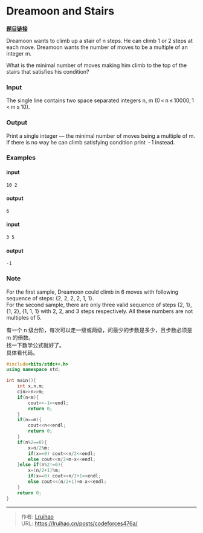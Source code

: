 # Dreamoon and Stairs


**[题目链接](https://codeforces.com/contest/476/problem/a)**

Dreamoon wants to climb up a stair of n steps. He can climb 1 or 2 steps at each move. Dreamoon wants the number of moves to be a multiple of an integer m.

What is the minimal number of moves making him climb to the top of the stairs that satisfies his condition?

### Input
The single line contains two space separated integers n, m (0 < n ≤ 10000, 1 < m ≤ 10).

### Output
Print a single integer — the minimal number of moves being a multiple of m. If there is no way he can climb satisfying condition print  - 1 instead.

### Examples
#### input
    10 2
#### output
    6
#### input
    3 5
#### output
    -1
### Note
For the first sample, Dreamoon could climb in 6 moves with following sequence of steps: {2, 2, 2, 2, 1, 1}.  
For the second sample, there are only three valid sequence of steps {2, 1}, {1, 2}, {1, 1, 1} with 2, 2, and 3 steps respectively. All these numbers are not multiples of 5.  

有一个 n 级台阶，每次可以走一级或两级，问最少的步数是多少，且步数必须是 m 的倍数。  
找一下数学公式就好了。  
具体看代码。  
```cpp
#include<bits/stdc++.h>
using namespace std;

int main(){
    int x,n,m;
    cin>>n>>m;
    if(n<m){
        cout<<-1<<endl;
        return 0;
    }
    if(n==m){
        cout<<n<<endl;
        return 0;
    }
    if(n%2==0){
        x=n/2%m;
        if(x==0) cout<<n/2<<endl;
        else cout<<n/2+m-x<<endl;
    }else if(n%2!=0){
        x=(n/2+1)%m;
        if(x==0) cout<<n/2+1<<endl;
        else cout<<(n/2+1)+m-x<<endl;
    }
	return 0;
}
```


---

> 作者: [Lruihao](https://github.com/Lruihao)  
> URL: https://lruihao.cn/posts/codeforces476a/  

